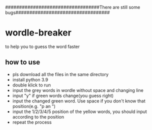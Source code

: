##################################There are still some bugs##################################
# wordle-breaker
to help you to guess the word faster
## how to use
- pls download all the files in the same directory
- install python 3.9
- double klick to run
- input the grey words in wordle without space and changing line
- input "y" if green words change(you guess right)
- input the changed green word. Use space if you don't know that position(e.g. "p an ") 
- input the 1/2/3/4/5 position of the yellow words, you should input according to the position
- repeat the process
